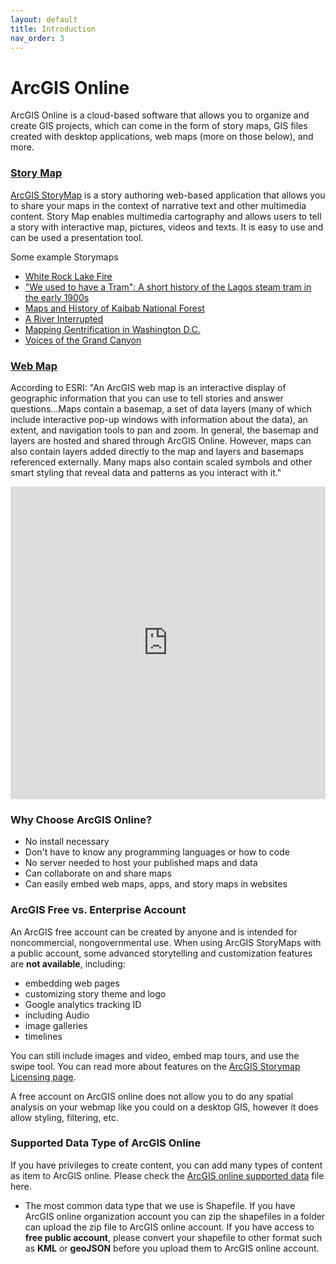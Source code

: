 ```yaml
---
layout: default
title: Introduction
nav_order: 3
---
```

# ArcGIS Online
ArcGIS Online is a cloud-based software that allows you to organize and create GIS projects, which can come in the form of story maps, GIS files created with desktop applications, web maps (more on those below), and more.


### [Story Map](https://storymaps.arcgis.com/)
[ArcGIS StoryMap](https://doc.arcgis.com/en/arcgis-storymaps/get-started/what-is-arcgis-storymaps.htm) is a story authoring web-based application that allows you to share your maps in the context of narrative text and other multimedia content. Story Map enables multimedia cartography and allows users to tell a story with interactive map, pictures, videos and texts. It is easy to use and can be used a presentation tool.

Some example Storymaps
- [White Rock Lake Fire](https://arcg.is/0mSqvb0)
- ["We used to have a Tram": A short history of the Lagos steam tram in the early 1900s](https://storymaps.arcgis.com/stories/e4030e1ddc8b4f078cbe96c61a5c1db7)
- [Maps and History of Kaibab National Forest](https://storymaps.arcgis.com/stories/ffb54e057a654655a73d3d2b6f8a7ae6)
- [A River Interrupted](https://storymaps.arcgis.com/stories/62917edcb76c4e10868cbb7a79638282)
- [Mapping Gentrification in Washington D.C.](https://storymaps.arcgis.com/stories/009773cc5c224421a66d1ce9ff089849)
- [Voices of the Grand Canyon](https://storymaps.arcgis.com/stories/b22a6a09bb2344ff845d9efd3e4152f7)

### [Web Map](https://doc.arcgis.com/en/arcgis-online/reference/what-is-web-map.htm)
According to ESRI: "An ArcGIS web map is an interactive display of geographic information that you can use to tell stories and answer questions...Maps contain a basemap, a set of data layers (many of which include interactive pop-up windows with information about the data), an extent, and navigation tools to pan and zoom. In general, the basemap and layers are hosted and shared through ArcGIS Online. However, maps can also contain layers added directly to the map and layers and basemaps referenced externally. Many maps also contain scaled symbols and other smart styling that reveal data and patterns as you interact with it."

<iframe src='https://www.arcgis.com/apps/instant/basic/index.html?appid=23193586bdc34314a976d475e2cb867e' width="100%" height="500" style="border:none;">
</iframe>

### **Why Choose ArcGIS Online?**
- No install necessary
- Don't have to know any programming languages or how to code
- No server needed to host your published maps and data
- Can collaborate on and share maps
- Can easily embed web maps, apps, and story maps in websites

### **ArcGIS Free vs. Enterprise Account**

An ArcGIS free account can be created by anyone and is intended for noncommercial, nongovernmental use. When using ArcGIS StoryMaps with a public account, some advanced storytelling and customization features are **not available**, including:

- embedding web pages
- customizing story theme and logo
- Google analytics tracking ID
- including Audio
- image galleries
- timelines

You can still include images and video, embed map tours, and use the swipe tool. You can read more about features on the [ArcGIS Storymap Licensing page](https://doc.arcgis.com/en/arcgis-storymaps/reference/licensing.htm).

A free account on ArcGIS online does not allow you to do any spatial analysis on your webmap like you could on a desktop GIS, however it does allow styling, filtering, etc. 

### **Supported Data Type of ArcGIS Online**

If you have privileges to create content, you can add many types of content as item to ArcGIS online. Please check the [ArcGIS online supported data](https://doc.arcgis.com/en/arcgis-online/reference/supported-items.htm) file here.

- The most common data type that we use is Shapefile. If you have ArcGIS online organization account you can zip the shapefiles in a folder can upload the zip file to ArcGIS online account. If you have access to **free public account**, please convert your shapefile to other format such as **KML** or **geoJSON** before you upload them to ArcGIS online account.
